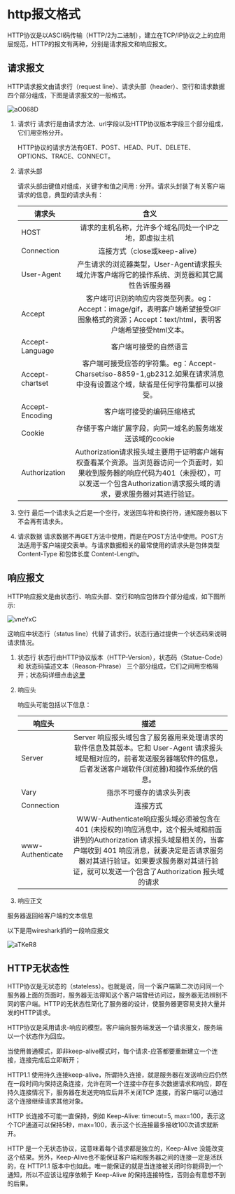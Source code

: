 # http报文格式

HTTP协议是以ASCⅡ码传输（HTTP/2为二进制），建立在TCP/IP协议之上的应用层规范，HTTP的报文有两种，分别是请求报文和响应报文。

## 请求报文

HTTP请求报文由请求行（request line）、请求头部（header）、空行和请求数据四个部分组成，下图是请求报文的一般格式。

![aO068D](https://zhuduanlei-1256381138.cos.ap-guangzhou.myqcloud.com/uPic/aO068D.jpg)

1. 请求行
    请求行是由请求方法、url字段以及HTTP协议版本字段三个部分组成，它们用空格分开。

    HTTP协议的请求方法有GET、POST、HEAD、PUT、DELETE、OPTIONS、TRACE、CONNECT。

2. 请求头部

    请求头部由键值对组成，关键字和值之间用 : 分开。请求头封装了有关客户端请求的信息，典型的请求头有：

    |  请求头        | 含义           |
    | ------------- |:-------------:|
    |HOST           | 请求的主机名称，允许多个域名同处一个IP之地，即虚拟主机|
    |Connection     | 连接方式（close或keep-alive）|
    |User-Agent     | 产生请求的浏览器类型，User-Agent请求报头域允许客户端将它的操作系统、浏览器和其它属性告诉服务器 |
    |Accept         | 客户端可识别的响应内容类型列表。eg：Accept：image/gif，表明客户端希望接受GIF图象格式的资源；Accept：text/html，表明客户端希望接受html文本。 |
    |Accept-Language| 客户端可接受的自然语言|
    |Accept-chartset| 客户端可接受应答的字符集。eg：Accept-Charset:iso-8859-1,gb2312.如果在请求消息中没有设置这个域，缺省是任何字符集都可以接受。 |
    |Accept-Encoding| 客户端可接受的编码压缩格式|
    |Cookie         | 存储于客户端扩展字段，向同一域名的服务端发送该域的cookie |
    |Authorization  | Authorization请求报头域主要用于证明客户端有权查看某个资源。当浏览器访问一个页面时，如果收到服务器的响应代码为401（未授权），可以发送一个包含Authorization请求报头域的请求，要求服务器对其进行验证。|

3. 空行
    最后一个请求头之后是一个空行，发送回车符和换行符，通知服务器以下不会再有请求头。

4. 请求数据
    请求数据不再GET方法中使用，而是在POST方法中使用。POST方法适用于客户端提交表单。与请求数据相关的最常使用的请求头是包体类型 Content-Type 和包体长度 Content-Length。

## 响应报文

HTTP响应报文是由状态行、响应头部、空行和响应包体四个部分组成，如下图所示:

![vneYxC](https://zhuduanlei-1256381138.cos.ap-guangzhou.myqcloud.com/uPic/vneYxC.jpg)

这响应中状态行（status line）代替了请求行。状态行通过提供一个状态码来说明请求情况。

1. 状态行
    状态行由HTTP协议版本（HTTP-Version），状态码（Statue-Code） 和 状态码描述文本（Reason-Phrase） 三个部分组成，它们之间用空格隔开；状态码详细点击[这里](statecode.md)

2. 响应头

    响应头可能包括以下信息：

    |  响应头          | 描述           |
    | --------------- |:-------------:|
    |Server           | Server 响应报头域包含了服务器用来处理请求的软件信息及其版本。它和 User-Agent 请求报头域是相对应的，前者发送服务器端软件的信息，后者发送客户端软件(浏览器)和操作系统的信息。|
    |Vary             | 指示不可缓存的请求头列表|
    |Connection       | 连接方式 |
    |www-Authenticate | WWW-Authenticate响应报头域必须被包含在401 (未授权的)响应消息中，这个报头域和前面讲到的Authorization 请求报头域是相关的，当客户端收到 401 响应消息，就要决定是否请求服务器对其进行验证。如果要求服务器对其进行验证，就可以发送一个包含了Authorization 报头域的请求 |

3. 响应正文

服务器返回给客户端的文本信息

以下是用wireshark抓的一段响应报文

![aTKeR8](https://zhuduanlei-1256381138.cos.ap-guangzhou.myqcloud.com/uPic/aTKeR8.png)

## HTTP无状态性

HTTP协议是无状态的（stateless）。也就是说，同一个客户端第二次访问同一个服务器上面的页面时，服务器无法得知这个客户端曾经访问过，服务器无法辨别不同的客户端。HTTP的无状态性简化了服务器的设计，使服务器更容易支持大量并发的HTTP请求。

HTTP协议是采用请求-响应的模型。客户端向服务端发送一个请求报文，服务端以一个状态作为回应。

当使用普通模式，即非keep-alive模式时，每个请求-应答都要重新建立一个连接，连接完成后立即断开；

HTTP1.1 使用持久连接keep-alive，所谓持久连接，就是服务器在发送响应后仍然在一段时间内保持这条连接，允许在同一个连接中存在多次数据请求和响应，即在持久连接情况下，服务器在发送完响应后并不关闭TCP 连接，而客户端可以通过这个连接继续请求其他对象。

HTTP 长连接不可能一直保持，例如 Keep-Alive: timeout=5, max=100，表示这个TCP通道可以保持5秒，max=100，表示这个长连接最多接收100次请求就断开。

HTTP 是一个无状态协议，这意味着每个请求都是独立的，Keep-Alive 没能改变这个结果。另外，Keep-Alive也不能保证客户端和服务器之间的连接一定是活跃的，在 HTTP1.1 版本中也如此。唯一能保证的就是当连接被关闭时你能得到一个通知，所以不应该让程序依赖于 Keep-Alive 的保持连接特性，否则会有意想不到的后果。
